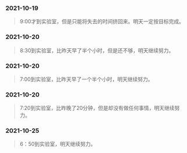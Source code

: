 ### 2021-10-19  
> 9:00才到实验室，但是只能将失去的时间挤回来。明天一定按目标完成。

### 2021-10-20
> 8:30到实验室，比昨天早了半个小时，但是还不够，明天继续努力。

### 2021-10-20
> 7:00到实验室，比昨天早了一个半个小时，明天继续努力。

### 2021-10-20
> 7:20到实验室，比昨晚了20分钟，但是却没有做任何事情，明天继续努力。

### 2021-10-25
> 6：50到实验室，明天继续努力。
